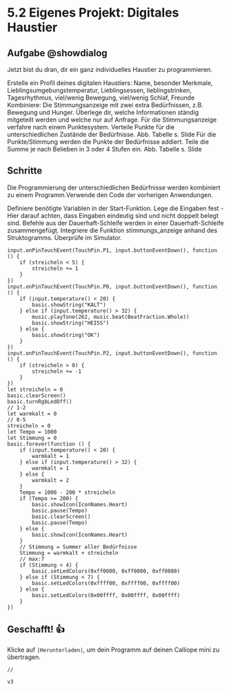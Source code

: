 # 5.2 Eigenes Projekt: Digitales Haustier

## Aufgabe @showdialog
Jetzt bist du dran, dir ein ganz individuelles Haustier zu programmieren.

Erstelle ein Profil deines digitalen Haustiers:
Name, besonder Merkmale, Lieblingsumgebungstemperatur, 
Lieblingsessen, lieblingstrinken,
Tagesrhythmus, viel/wenig Bewegung, viel/wenig Schlaf, Freunde
Kombiniere: Die Stimmungsanzeige mit zwei extra Bedürfnissen, z.B. Bewegung und Hunger.
Überlege dir, welche Informationen ständig mitgeteilt werden und welche nur auf Anfrage.
Für die Stimmungsanzeige verfahre nach einem Punktesystem.
Verteile Punkte für die unterschiedlichen Zustände der Bedürfnisse.
Abb. Tabelle s. Slide
Für die Punkte/Stimmung werden die Punkte der Bedürfnisse addiert. Teile die Summe je nach Belieben in 3 oder 4 Stufen ein.
Abb. Tabelle s. Slide


## Schritte

Die Programmierung der unterschiedlichen Bedürfnisse werden kombiniert zu einem Programm.Verwende den Code der vorherigen Anwendungen.

Definiere benötigte Variablen in der Start-Funktion.
Lege die Eingaben fest - Hier darauf achten, dass Eingaben eindeutig sind und nicht doppelt belegt sind.
Befehle aus der Dauerhaft-Schleife werden in einer Dauerhaft-Schleife zusammengefügt.
Integriere die Funktion stimmungs_anzeige anhand des Struktogramms.
Überprüfe im Simulator.




```blocks
input.onPinTouchEvent(TouchPin.P1, input.buttonEventDown(), function () {
    if (streicheln < 5) {
        streicheln += 1
    }
})
input.onPinTouchEvent(TouchPin.P0, input.buttonEventDown(), function () {
    if (input.temperature() < 20) {
        basic.showString("KALT")
    } else if (input.temperature() > 32) {
        music.playTone(262, music.beat(BeatFraction.Whole))
        basic.showString("HEISS")
    } else {
        basic.showString("OK")
    }
})
input.onPinTouchEvent(TouchPin.P2, input.buttonEventDown(), function () {
    if (streicheln > 0) {
        streicheln += -1
    }
})
let streicheln = 0
basic.clearScreen()
basic.turnRgbLedOff()
// 1-2
let warmkalt = 0
// 0-5
streicheln = 0
let Tempo = 1000
let Stimmung = 0
basic.forever(function () {
    if (input.temperature() < 20) {
        warmkalt = 1
    } else if (input.temperature() > 32) {
        warmkalt = 1
    } else {
        warmkalt = 2
    }
    Tempo = 1000 - 200 * streicheln
    if (Tempo >= 200) {
        basic.showIcon(IconNames.Heart)
        basic.pause(Tempo)
        basic.clearScreen()
        basic.pause(Tempo)
    } else {
        basic.showIcon(IconNames.Heart)
    }
    // Stimmung = Summer aller Bedürfnisse
    Stimmung = warmkalt + streicheln
    // max:7
    if (Stimmung < 4) {
        basic.setLedColors(0xff0080, 0xff0080, 0xff0080)
    } else if (Stimmung < 7) {
        basic.setLedColors(0xffff00, 0xffff00, 0xffff00)
    } else {
        basic.setLedColors(0x00ffff, 0x00ffff, 0x00ffff)
    }
})
```



## Geschafft! 👍
Klicke auf ``|Herunterladen|``, um dein Programm auf deinen Calliope mini zu übertragen.


```template
//
```

```package
v3
```